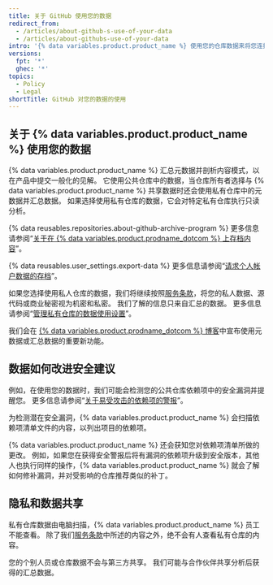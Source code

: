 ```yaml
---
title: 关于 GitHub 使用您的数据
redirect_from:
  - /articles/about-github-s-use-of-your-data
  - /articles/about-githubs-use-of-your-data
intro: '{% data variables.product.product_name %} 使用您的仓库数据来将您连接到相关工具、人员、项目和信息。'
versions:
  fpt: '*'
  ghec: '*'
topics:
  - Policy
  - Legal
shortTitle: GitHub 对您的数据的使用
---
```

 
## 关于 {% data variables.product.product_name %} 使用您的数据

{% data variables.product.product_name %} 汇总元数据并剖析内容模式，以在产品中提交一般化的见解。 它使用公共仓库中的数据，当仓库所有者选择与 {% data variables.product.product_name %} 共享数据时还会使用私有仓库中的元数据并汇总数据。 如果选择使用私有仓库的数据，它会对特定私有仓库执行只读分析。

{% data reusables.repositories.about-github-archive-program %} 更多信息请参阅“[关于在 {% data variables.product.prodname_dotcom %} 上存档内容](/github/creating-cloning-and-archiving-repositories/about-archiving-content-and-data-on-github#about-the-github-archive-program)”。

{% data reusables.user_settings.export-data %} 更多信息请参阅“[请求个人帐户数据的存档](/articles/requesting-an-archive-of-your-personal-account-s-data)”。

如果您选择使用私人仓库的数据，我们将继续按照[服务条款](/free-pro-team@latest/github/site-policy/github-terms-of-service)，将您的私人数据、源代码或商业秘密视为机密和私密。 我们了解的信息只来自汇总的数据。 更多信息请参阅“[管理私有仓库的数据使用设置](/github/understanding-how-github-uses-and-protects-your-data/managing-data-use-settings-for-your-private-repository)”。

我们会在 [{% data variables.product.prodname_dotcom %} 博客](https://github.com/blog)中宣布使用元数据或汇总数据的重要新功能。

## 数据如何改进安全建议

例如，在使用您的数据时，我们可能会检测您的公共仓库依赖项中的安全漏洞并提醒您。 更多信息请参阅“[关于易受攻击的依赖项的警报](/github/managing-security-vulnerabilities/about-alerts-for-vulnerable-dependencies)”。

为检测潜在安全漏洞，{% data variables.product.product_name %} 会扫描依赖项清单文件的内容，以列出项目的依赖项。

{% data variables.product.product_name %} 还会获知您对依赖项清单所做的更改。 例如，如果您在获得安全警报后将有漏洞的依赖项升级到安全版本，其他人也执行同样的操作，{% data variables.product.product_name %} 就会了解如何修补漏洞，并对受影响的仓库推荐类似的补丁。

## 隐私和数据共享

私有仓库数据由电脑扫描，{% data variables.product.product_name %} 员工不能查看。 除了我们[服务条款](/free-pro-team@latest/github/site-policy/github-terms-of-service#3-access)中所述的内容之外，绝不会有人查看私有仓库的内容。

您的个别人员或仓库数据不会与第三方共享。 我们可能与合作伙伴共享分析后获得的汇总数据。
